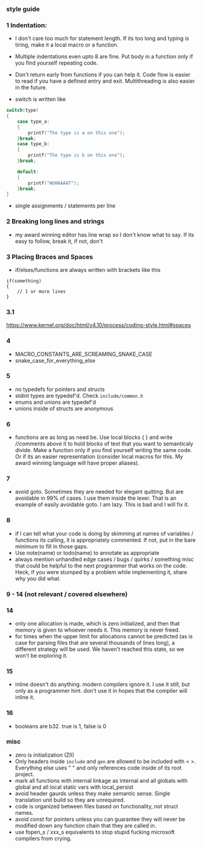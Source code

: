 ### style guide

### 1 Indentation:
- I don't care too much for statement length. If its too long and typing is tiring, make it a local macro or a function.
- Multiple indentations even upto 8 are fine. Put body in a function only if you find yourself repeating code.
- Don't return early from functions if you can help it. Code flow is easier to read if you have a defined entry and exit. Multithreading is also easier in the future.

- switch is written like
```.c
switch(type)
{
    case type_a:
    {
        printf("The type is a on this one");
    }break;
    case type_b:
    {
        printf("The type is b on this one");
    }break;

    default:
    {
        printf("WUHAAAAT");
    }break;
}
```
- single assignments / statements per line

### 2 Breaking long lines and strings

- my award winning editor has line wrap so I don't know what to say. If its easy to follow, break it, if not, don't

### 3 Placing Braces and Spaces

- if/elses/functions are always written with brackets like this
```
if(something)
{
    // 1 or more lines
}
```

### 3.1
https://www.kernel.org/doc/html/v4.10/process/coding-style.html#spaces

### 4
- MACRO_CONSTANTS_ARE_SCREAMING_SNAKE_CASE
- snake_case_for_everything_else 

### 5
- no typedefs for pointers and structs
- stdint types are typedef'd. Check `include/common.h`
- enums and unions are typedef'd
- unions inside of structs are anonymous
  
### 6
- functions are as long as need be. Use local blocks { } and write //comments above it to hold blocks of text that you want to semanticaly divide. Make a function only if you find yourself writing the same code. Or if its an easier representation (consider local macros for this. My award winning language will have proper aliases). 

### 7
- avoid goto. Sometimes they are needed for elegant quitting. But are avoidable in 99% of cases. I use them inside the lexer. That is an example of easily avoidable goto. I am lazy. This is bad and I will fix it.

### 8
- if I can tell what your code is doing by skimming at names of variables / functions its calling, it is appropriately commented. If not, put in the bare minimum to fill in those gaps.
- Use note(name) or todo(name) to annotate as appropriate
- always mention unhandled edge cases / bugs / quirks / something misc that could be helpful to the next programmer that works on the code. Heck, if you were stumped by a problem while implementing it, share why you did what.

### 9 - 14 (not relevant / covered elsewhere)

### 14
- only one allocation is made, which is zero initialized, and then that memory is given to whoever needs it. This memory is never freed.
- for times when the upper limit for allocations cannot be predicted (as is case for parsing files that are several thousands of lines long), a different strategy will be used. We haven't reached this state, so we won't be exploring it.

### 15
- inline doesn't do anything. modern compilers ignore it. I use it still, but only as a programmer hint. don't use it in hopes that the compiler will inline it.

### 16

- booleans are b32. true is 1, false is 0

### misc
- zero is initialization (ZII)
- Only headers inside `include` and `gen` are allowed to be included with < >. Everything else uses " " and only references code inside of its root project.
- mark all functions with internal linkage as internal and all globals with global and all local static vars with local_persist
- avoid header gaurds unless they make semantic sense. Single translation unit build so they are unrequired.
- code is organized between files based on functionality, not struct names.
- avoid const for pointers unless you can guarantee they will never be modified down any function chain that they are called in.
- use fopen_s / xxx_s equivalents to stop stupid fucking microsoft compilers from crying.